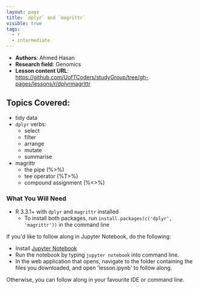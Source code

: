 ```yaml
---
layout: page
title: `dplyr` and `magrittr`
visible: true
tags:
  - r
  - intermediate
---
```


 - **Authors**: Ahmed Hasan
 - **Research field**: Genomics
 - **Lesson content URL**: <https://github.com/UofTCoders/studyGroup/tree/gh-pages/lessons/r/dplyrmagrittr>

## Topics Covered:

- tidy data
- `dplyr` verbs:
  - select
  - filter
  - arrange
  - mutate
  - summarise
- magrittr
  - the pipe (%>%)
  - tee operator (%T>%)
  - compound assignment (%<>%)

### What You Will Need

- R 3.3.1+ with `dplyr` and `magrittr` installed
  - To install both packages, run `install.packages(c('dplyr', 'magrittr'))` in the command line

If you'd like to follow along in Jupyter Notebook, do the following:

  - Install [Jupyter Notebook](https://jupyter.readthedocs.io/en/latest/install.html)
  - Run the notebook by typing `jupyter notebook` into command line.
  - In the web application that opens, navigate to the folder containing the files you downloaded, and open 'lesson.ipynb' to follow along.

Otherwise, you can follow along in your favourite IDE or command line. 

